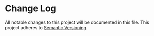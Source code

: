 
# Change Log

All notable changes to this project will be documented in this file.
This project adheres to [Semantic Versioning](http://semver.org/).
